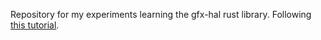 Repository for my experiments learning the gfx-hal rust library. Following [this tutorial](https://www.falseidolfactory.com/2020/04/01/intro-to-gfx-hal-part-1-drawing-a-triangle.html).